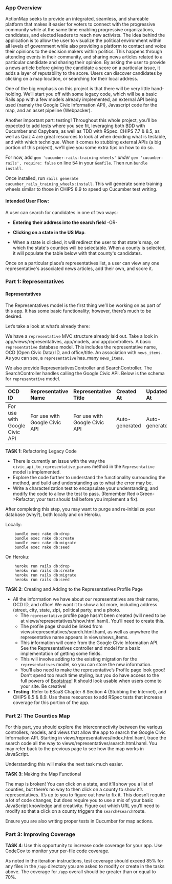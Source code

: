 
### App Overview

ActionMap seeks to provide an integrated, seamless, and shareable platform that makes it easier for voters to connect with the progressive community while at the same time enabling progressive organizations, candidates, and elected leaders to reach new activists. The idea behind the application is to allow the user to visualize the political environment within all levels of government while also providing a platform to contact and voice their opinions to the decision makers within politics. This happens through attending events in their community, and sharing news articles related to a particular candidate and sharing their opinion. By asking the user to provide a news article before giving the candidate a score on a particular issue, it adds a layer of reputability to the score. Users can discover candidates by clicking on a map location, or searching for their local address.

One of the big emphasis on this project is that there will be very little hand-holding. We’ll start you off with some legacy code, which will be a basic Rails app with a few models already implemented, an external API being used (namely the Google Civic Information API), Javascript code for the map, and an asset pipeline (Webpacker).

Another important part: testing! Throughout this whole project, you’ll be expected to add tests where you see fit, leveraging both BDD with Cucumber and Capybara, as well as TDD with RSpec. CHIPS 7.7 & 8.5, as well as Quiz 4 are great resources to look at when deciding what is testable, and with which technique. When it comes to stubbing external APIs (a big portion of this project), we’ll give you some extra tips on how to do so.

For now, add `gem 'cucumber-rails-training-wheels'` *under* `gem 'cucumber-rails', require: false` on line 54 in your `Gemfile`. Then run `bundle install`.

Once installed, run `rails generate cucumber_rails_training_wheels:install`. This will generate some training wheels similar to those in CHIPS 8.9 to speed up Cucumber test writing.

#### Intended User Flow:

A user can search for candidates in one of two ways:

* **Entering their address into the search field** -OR-

* **Clicking on a state in the US Map**.
 * When a state is clicked, it will redirect the user to that state's map, on which the state's counties will be selectable. When a county is selected, it will populate the table below with that county's candidates.

Once on a particular place’s representatives list, a user can view any one representative's associated news articles, add their own, and score it.

### Part 1: Representatives

#### Representatives

The Representatives model is the first thing we’ll be working on as part of this app. It has some basic functionality; however, there’s much to be desired.

Let’s take a look at what’s already there:

We have a `representative` MVC structure already laid out. Take a look in app/views/representatives, app/models, and app/controllers. A basic `representative` database model. This includes the representative name, OCD (Open Civic Data) ID, and office/title. An association with `news_items`. As you can see, a `representative` has_many `news_items`. 

We also provide RepresentativesController and SearchController. The SearchController handles calling the Google Civic API. Below is the schema for `representative` model.

| OCD ID | Representative Name | Representative Title | Created At | Updated At
| :------------- | :------------- | :------------- | :------------- | :------------- |
For use with Google Civic API | For use with Google Civic API | For use with Google Civic API | Auto-generated | Auto-generated

**TASK 1**: Refactoring Legacy Code

* There is currently an issue with the way the `civic_api_to_representative_params` method in the `Representative` model is implemented.
 * Explore the code further to understand the functionality surrounding the method, and build and understanding as to what the error may be.
 * Write a characterization test to encapsulate your understanding, and modify the code to allow the test to pass.
    (Remember Red->Green->Refactor; your test should fail before you implement a fix).

After completing this step, you may want to purge and re-initialize your database (why?), both locally and on Heroku.

Locally:
```shell script
    bundle exec rake db:drop
    bundle exec rake db:create
    bundle exec rake db:migrate
    bundle exec rake db:seed
```

On Heroku:
```shell script
    heroku run rails db:drop
    heroku run rails db:create
    heroku run rails db:migrate
    heroku run rails db:seed
```

**TASK 2**: Creating and Adding to the Representatives Profile Page

* All the information we have about our representatives are their name, OCD ID, and office! We want it to show a lot more, including address (street, city, state, zip), political party, and a photo.
    * The `representative` profile page hasn’t been created (will need to be at views/representatives/show.html.haml). You’ll need to create this.
    * The profile page should be linked from views/representatives/search.html.haml, as well as anywhere the representative name appears in views/news_items.
    * This information will come from the Google Civic Information API. See the Representatives controller and model for a basic implementation of getting some fields.
    * This will involve adding to the existing migration for the `representatives` model, so you can store the new information.
    * You’ll also need to make the representative’s Profile page look good! Don’t spend too much time styling, but you do have access to the full powers of [Bootstrap](https://getbootstrap.com/)! It should look usable when users come to your site. Be creative!
* **Testing**: Refer to ESaaS Chapter 8 Section 4 (Stubbing the Internet), and CHIPS 8.5 & 8.9. Use these resources to add RSpec tests that increase coverage for this portion of the app.

### Part 2: The Counties Map

For this part, you should explore the interconnectivity between the various controllers, models, and views that allow the app to search the Google Civic Information API. Starting in views/representatives/index.html.haml, trace the search code all the way to views/representatives/search.html.haml. You may refer back to the previous page to see how the map works in JavaScript.

Understanding this will make the next task much easier.

**TASK 3**: Making the Map Functional

The map is broken! You can click on a state, and it’ll show you a list of counties, but there’s no way to then click on a county to show it’s representatives. It’s up to you to figure out how to fix it.
This doesn’t require a lot of code changes, but does require you to use a mix of your basic JavaScript knowledge and creativity. Figure out which URL you’ll need to modify so that a click on a county triggers the `search#search`route.

Ensure you are also writing proper tests in Cucumber for map actions.

### Part 3: Improving Coverage


**TASK 4**: Use this opportunity to increase code coverage for your app. Use CodeCov to monitor your per-file code coverage.

As noted in the iteration instructions, test coverage should exceed 85% for any files in the `/app` directory you are asked to modify or create in the tasks above. The coverage for `/app` overall should be greater than or equal to 70%.

